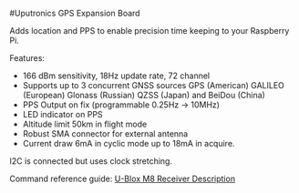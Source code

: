 <!--
---
name: Uputronics GPS Expansion Board
class: board
type: gps
formfactor: HAT
manufacturer: Uputronics
description: Provides position and PPS Time Reference for Raspberry Pi
url: https://store.uputronics.com
buy: https://store.uputronics.com/index.php?route=product/product&path=60_64&product_id=81
image: 'uputronics-gps-hat.png'
pincount: 40
eeprom: no
power:
  '1':
ground:
  '6':
  '9':
  '14':
  '20':
  '25':
  '30':
  '34':
  '39':
pin:
  '3':
    mode: i2c
  '5':
    mode: i2c
  '8':
    mode: UART
  '10':
    mode: UART
  '12':
    name: PPS
i2c:
  '0x00':
    name: Ublox
    device: Ublox
-->
#Uputronics GPS Expansion Board

Adds location and PPS to enable precision time keeping to your Raspberry Pi. 

Features: 

* 166 dBm sensitivity, 18Hz update rate, 72 channel
* Supports up to 3 concurrent GNSS sources GPS (American) GALILEO (European) Glonass (Russian) QZSS (Japan) and BeiDou (China) 
* PPS Output on fix (programmable 0.25Hz -> 10MHz)
* LED indicator on PPS
* Altitude limit 50km in flight mode
* Robust SMA connector for external antenna
* Current draw 6mA in cyclic mode up to 18mA in acquire.

I2C is connected but uses clock stretching.

Command reference guide: <a href="https://www.u-blox.com/sites/default/files/products/documents/u-blox8-M8_ReceiverDescrProtSpec_(UBX-13003221)_Public.pdf">U-Blox M8 Receiver Description</a>
